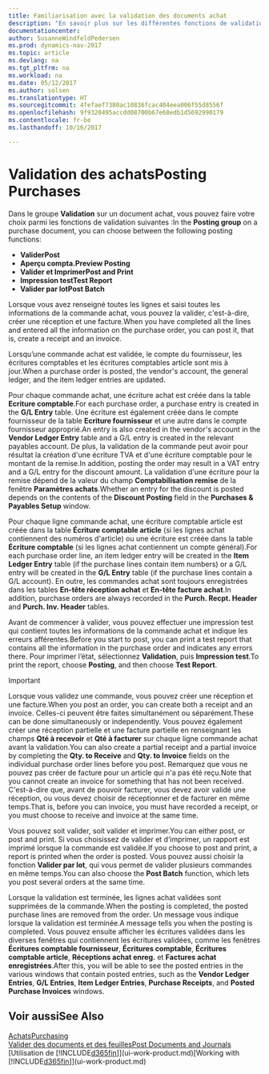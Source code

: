 ```yaml
---
title: Familiarisation avec la validation des documents achat
description: "En savoir plus sur les différentes fonctions de validation pour valider des documents achat."
documentationcenter: 
author: SusanneWindfeldPedersen
ms.prod: dynamics-nav-2017
ms.topic: article
ms.devlang: na
ms.tgt_pltfrm: na
ms.workload: na
ms.date: 05/12/2017
ms.author: solsen
ms.translationtype: HT
ms.sourcegitcommit: 4fefaef7380ac10836fcac404eea006f55d8556f
ms.openlocfilehash: 9f9320495accdd08700b67e68edb1d5692990179
ms.contentlocale: fr-be
ms.lasthandoff: 10/16/2017

---
```

# <a name="posting-purchases"></a><span data-ttu-id="5abe6-103">Validation des achats</span><span class="sxs-lookup"><span data-stu-id="5abe6-103">Posting Purchases</span></span>
<span data-ttu-id="5abe6-104">Dans le groupe **Validation** sur un document achat, vous pouvez faire votre choix parmi les fonctions de validation suivantes :</span><span class="sxs-lookup"><span data-stu-id="5abe6-104">In the **Posting group** on a purchase document, you can choose between the following posting functions:</span></span>

* <span data-ttu-id="5abe6-105">**Valider**</span><span class="sxs-lookup"><span data-stu-id="5abe6-105">**Post**</span></span>
* <span data-ttu-id="5abe6-106">**Aperçu compta.**</span><span class="sxs-lookup"><span data-stu-id="5abe6-106">**Preview Posting**</span></span>
* <span data-ttu-id="5abe6-107">**Valider et Imprimer**</span><span class="sxs-lookup"><span data-stu-id="5abe6-107">**Post and Print**</span></span>
* <span data-ttu-id="5abe6-108">**Impression test**</span><span class="sxs-lookup"><span data-stu-id="5abe6-108">**Test Report**</span></span>
* <span data-ttu-id="5abe6-109">**Valider par lot**</span><span class="sxs-lookup"><span data-stu-id="5abe6-109">**Post Batch**</span></span>

<span data-ttu-id="5abe6-110">Lorsque vous avez renseigné toutes les lignes et saisi toutes les informations de la commande achat, vous pouvez la valider, c'est-à-dire, créer une réception et une facture.</span><span class="sxs-lookup"><span data-stu-id="5abe6-110">When you have completed all the lines and entered all the information on the purchase order, you can post it, that is, create a receipt and an invoice.</span></span>

<span data-ttu-id="5abe6-111">Lorsqu’une commande achat est validée, le compte du fournisseur, les écritures comptables et les écritures comptables article sont mis à jour.</span><span class="sxs-lookup"><span data-stu-id="5abe6-111">When a purchase order is posted, the vendor's account, the general ledger, and the item ledger entries are updated.</span></span>

<span data-ttu-id="5abe6-112">Pour chaque commande achat, une écriture achat est créée dans la table **Ecriture comptable**.</span><span class="sxs-lookup"><span data-stu-id="5abe6-112">For each purchase order, a purchase entry is created in the **G/L Entry** table.</span></span> <span data-ttu-id="5abe6-113">Une écriture est également créée dans le compte fournisseur de la table **Ecriture fournisseur** et une autre dans le compte fournisseur approprié.</span><span class="sxs-lookup"><span data-stu-id="5abe6-113">An entry is also created in the vendor's account in the **Vendor Ledger Entry** table and a G/L entry is created in the relevant payables account.</span></span> <span data-ttu-id="5abe6-114">De plus, la validation de la commande peut avoir pour résultat la création d'une écriture TVA et d'une écriture comptable pour le montant de la remise.</span><span class="sxs-lookup"><span data-stu-id="5abe6-114">In addition, posting the order may result in a VAT entry and a G/L entry for the discount amount.</span></span> <span data-ttu-id="5abe6-115">La validation d'une écriture pour la remise dépend de la valeur du champ **Comptabilisation remise** de la fenêtre **Paramètres achats**.</span><span class="sxs-lookup"><span data-stu-id="5abe6-115">Whether an entry for the discount is posted depends on the contents of the **Discount Posting** field in the **Purchases & Payables Setup** window.</span></span>

<span data-ttu-id="5abe6-116">Pour chaque ligne commande achat, une écriture comptable article est créée dans la table **Écriture comptable article** (si les lignes achat contiennent des numéros d'article) ou une écriture est créée dans la table **Écriture comptable** (si les lignes achat contiennent un compte général).</span><span class="sxs-lookup"><span data-stu-id="5abe6-116">For each purchase order line, an item ledger entry will be created in the **Item Ledger Entry** table (if the purchase lines contain item numbers) or a G/L entry will be created in the **G/L Entry** table (if the purchase lines contain a G/L account).</span></span> <span data-ttu-id="5abe6-117">En outre, les commandes achat sont toujours enregistrées dans les tables **En-tête réception achat** et **En-tête facture achat**.</span><span class="sxs-lookup"><span data-stu-id="5abe6-117">In addition, purchase orders are always recorded in the **Purch. Recpt. Header** and **Purch. Inv. Header** tables.</span></span>

<span data-ttu-id="5abe6-118">Avant de commencer à valider, vous pouvez effectuer une impression test qui contient toutes les informations de la commande achat et indique les erreurs afférentes.</span><span class="sxs-lookup"><span data-stu-id="5abe6-118">Before you start to post, you can print a test report that contains all the information in the purchase order and indicates any errors there.</span></span> <span data-ttu-id="5abe6-119">Pour imprimer l’état, sélectionnez **Validation**, puis **Impression test**.</span><span class="sxs-lookup"><span data-stu-id="5abe6-119">To print the report, choose **Posting**, and then choose **Test Report**.</span></span>

> [!IMPORTANT]  
>   <span data-ttu-id="5abe6-120">Lorsque vous validez une commande, vous pouvez créer une réception et une facture.</span><span class="sxs-lookup"><span data-stu-id="5abe6-120">When you post an order, you can create both a receipt and an invoice.</span></span> <span data-ttu-id="5abe6-121">Celles-ci peuvent être faites simultanément ou séparément.</span><span class="sxs-lookup"><span data-stu-id="5abe6-121">These can be done simultaneously or independently.</span></span> <span data-ttu-id="5abe6-122">Vous pouvez également créer une réception partielle et une facture partielle en renseignant les champs **Qté à recevoir** et **Qté à facturer** sur chaque ligne commande achat avant la validation.</span><span class="sxs-lookup"><span data-stu-id="5abe6-122">You can also create a partial receipt and a partial invoice by completing the **Qty. to Receive** and **Qty. to Invoice** fields on the individual purchase order lines before you post.</span></span> <span data-ttu-id="5abe6-123">Remarquez que vous ne pouvez pas créer de facture pour un article qui n'a pas été reçu.</span><span class="sxs-lookup"><span data-stu-id="5abe6-123">Note that you cannot create an invoice for something that has not been received.</span></span> <span data-ttu-id="5abe6-124">C'est-à-dire que, avant de pouvoir facturer, vous devez avoir validé une réception, ou vous devez choisir de réceptionner et de facturer en même temps.</span><span class="sxs-lookup"><span data-stu-id="5abe6-124">That is, before you can invoice, you must have recorded a receipt, or you must choose to receive and invoice at the same time.</span></span>

<span data-ttu-id="5abe6-125">Vous pouvez soit valider, soit valider et imprimer.</span><span class="sxs-lookup"><span data-stu-id="5abe6-125">You can either post, or post and print.</span></span> <span data-ttu-id="5abe6-126">Si vous choisissez de valider et d’imprimer, un rapport est imprimé lorsque la commande est validée.</span><span class="sxs-lookup"><span data-stu-id="5abe6-126">If you choose to post and print, a report is printed when the order is posted.</span></span> <span data-ttu-id="5abe6-127">Vous pouvez aussi choisir la fonction **Valider par lot**, qui vous permet de valider plusieurs commandes en même temps.</span><span class="sxs-lookup"><span data-stu-id="5abe6-127">You can also choose the **Post Batch** function, which lets you post several orders at the same time.</span></span>

<span data-ttu-id="5abe6-128">Lorsque la validation est terminée, les lignes achat validées sont supprimées de la commande.</span><span class="sxs-lookup"><span data-stu-id="5abe6-128">When the posting is completed, the posted purchase lines are removed from the order.</span></span> <span data-ttu-id="5abe6-129">Un message vous indique lorsque la validation est terminée.</span><span class="sxs-lookup"><span data-stu-id="5abe6-129">A message tells you when the posting is completed.</span></span> <span data-ttu-id="5abe6-130">Vous pouvez ensuite afficher les écritures validées dans les diverses fenêtres qui contiennent les écritures validées, comme les fenêtres **Écritures comptable fournisseur**, **Écritures comptable**, **Écritures comptable article**, **Réceptions achat enreg.** et **Factures achat enregistrées**.</span><span class="sxs-lookup"><span data-stu-id="5abe6-130">After this, you will be able to see the posted entries in the various windows that contain posted entries, such as the **Vendor Ledger Entries**, **G/L Entries**, **Item Ledger Entries**, **Purchase Receipts**, and **Posted Purchase Invoices** windows.</span></span>

## <a name="see-also"></a><span data-ttu-id="5abe6-131">Voir aussi</span><span class="sxs-lookup"><span data-stu-id="5abe6-131">See Also</span></span>
[<span data-ttu-id="5abe6-132">Achats</span><span class="sxs-lookup"><span data-stu-id="5abe6-132">Purchasing</span></span>](purchasing-manage-purchasing.md)  
[<span data-ttu-id="5abe6-133">Valider des documents et des feuilles</span><span class="sxs-lookup"><span data-stu-id="5abe6-133">Post Documents and Journals</span></span>](ui-post-documents-journals.md)  
<span data-ttu-id="5abe6-134">[Utilisation de [!INCLUDE[d365fin](includes/d365fin_md.md)]](ui-work-product.md)</span><span class="sxs-lookup"><span data-stu-id="5abe6-134">[Working with [!INCLUDE[d365fin](includes/d365fin_md.md)]](ui-work-product.md)</span></span>


